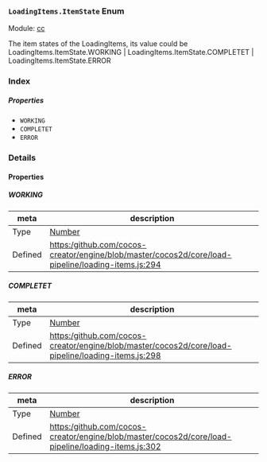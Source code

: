 ### `LoadingItems.ItemState` Enum



Module: [cc](../modules/cc.md)




The item states of the LoadingItems, its value could be LoadingItems.ItemState.WORKING | LoadingItems.ItemState.COMPLETET | LoadingItems.ItemState.ERROR

### Index

##### Properties

  - `WORKING`
  - `COMPLETET`
  - `ERROR`

### Details

#### Properties


##### WORKING

> 

| meta | description |
|------|-------------|
| Type | <a href="https://developer.mozilla.org/en/JavaScript/Reference/Global_Objects/Number" class="crosslink external" target="_blank">Number</a> |
| Defined | [https:/github.com/cocos-creator/engine/blob/master/cocos2d/core/load-pipeline/loading-items.js:294](https:/github.com/cocos-creator/engine/blob/master/cocos2d/core/load-pipeline/loading-items.js#L294) |



##### COMPLETET

> 

| meta | description |
|------|-------------|
| Type | <a href="https://developer.mozilla.org/en/JavaScript/Reference/Global_Objects/Number" class="crosslink external" target="_blank">Number</a> |
| Defined | [https:/github.com/cocos-creator/engine/blob/master/cocos2d/core/load-pipeline/loading-items.js:298](https:/github.com/cocos-creator/engine/blob/master/cocos2d/core/load-pipeline/loading-items.js#L298) |



##### ERROR

> 

| meta | description |
|------|-------------|
| Type | <a href="https://developer.mozilla.org/en/JavaScript/Reference/Global_Objects/Number" class="crosslink external" target="_blank">Number</a> |
| Defined | [https:/github.com/cocos-creator/engine/blob/master/cocos2d/core/load-pipeline/loading-items.js:302](https:/github.com/cocos-creator/engine/blob/master/cocos2d/core/load-pipeline/loading-items.js#L302) |


